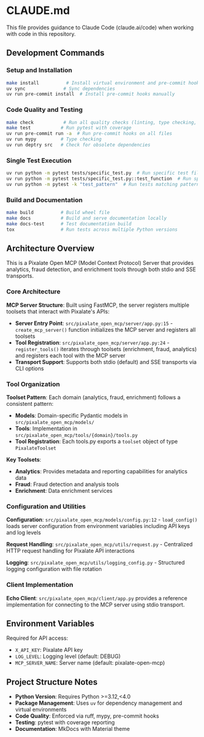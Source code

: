 # CLAUDE.md

This file provides guidance to Claude Code (claude.ai/code) when working with code in this repository.

## Development Commands

### Setup and Installation
```bash
make install          # Install virtual environment and pre-commit hooks
uv sync              # Sync dependencies
uv run pre-commit install  # Install pre-commit hooks manually
```

### Code Quality and Testing
```bash
make check           # Run all quality checks (linting, type checking, deptry)
make test           # Run pytest with coverage
uv run pre-commit run -a  # Run pre-commit hooks on all files
uv run mypy         # Type checking
uv run deptry src   # Check for obsolete dependencies
```

### Single Test Execution
```bash
uv run python -m pytest tests/specific_test.py  # Run specific test file
uv run python -m pytest tests/specific_test.py::test_function  # Run specific test
uv run python -m pytest -k "test_pattern"  # Run tests matching pattern
```

### Build and Documentation
```bash
make build          # Build wheel file
make docs           # Build and serve documentation locally
make docs-test      # Test documentation build
tox                 # Run tests across multiple Python versions
```

## Architecture Overview

This is a Pixalate Open MCP (Model Context Protocol) Server that provides analytics, fraud detection, and enrichment tools through both stdio and SSE transports.

### Core Architecture

**MCP Server Structure**: Built using FastMCP, the server registers multiple toolsets that interact with Pixalate's APIs:

- **Server Entry Point**: `src/pixalate_open_mcp/server/app.py:15` - `create_mcp_server()` function initializes the MCP server and registers all toolsets
- **Tool Registration**: `src/pixalate_open_mcp/server/app.py:24` - `register_tools()` iterates through toolsets (enrichment, fraud, analytics) and registers each tool with the MCP server
- **Transport Support**: Supports both stdio (default) and SSE transports via CLI options

### Tool Organization

**Toolset Pattern**: Each domain (analytics, fraud, enrichment) follows a consistent pattern:
- **Models**: Domain-specific Pydantic models in `src/pixalate_open_mcp/models/`
- **Tools**: Implementation in `src/pixalate_open_mcp/tools/{domain}/tools.py`
- **Tool Registration**: Each tools.py exports a `toolset` object of type `PixalateToolset`

**Key Toolsets**:
- **Analytics**: Provides metadata and reporting capabilities for analytics data
- **Fraud**: Fraud detection and analysis tools  
- **Enrichment**: Data enrichment services

### Configuration and Utilities

**Configuration**: `src/pixalate_open_mcp/models/config.py:12` - `load_config()` loads server configuration from environment variables including API keys and log levels

**Request Handling**: `src/pixalate_open_mcp/utils/request.py` - Centralized HTTP request handling for Pixalate API interactions

**Logging**: `src/pixalate_open_mcp/utils/logging_config.py` - Structured logging configuration with file rotation

### Client Implementation

**Echo Client**: `src/pixalate_open_mcp/client/app.py` provides a reference implementation for connecting to the MCP server using stdio transport.

## Environment Variables

Required for API access:
- `X_API_KEY`: Pixalate API key
- `LOG_LEVEL`: Logging level (default: DEBUG)  
- `MCP_SERVER_NAME`: Server name (default: pixalate-open-mcp)

## Project Structure Notes

- **Python Version**: Requires Python >=3.12,<4.0
- **Package Management**: Uses `uv` for dependency management and virtual environments
- **Code Quality**: Enforced via ruff, mypy, pre-commit hooks
- **Testing**: pytest with coverage reporting
- **Documentation**: MkDocs with Material theme